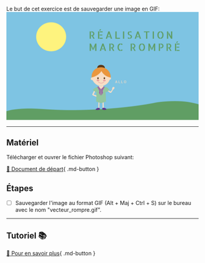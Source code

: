 <style>.md-footer{display:none;}</style>
Le but de cet exercice est de sauvegarder une image en GIF:
![](../assets/image/vecteur_rompre.png)
<style>.md-footer{display:none;}</style>
***

## Matériel

Télécharger et ouvrer le fichier Photoshop suivant:

[📁 Document de départ](../assets/image/vecteur_rompre.psd){ .md-button }   <br>

## Étapes

- [ ] Sauvegarder l'image au format GIF (Alt + Maj + Ctrl + S) sur le bureau avec le nom "vecteur_rompre.gif".

***

## Tutoriel 📚

[📖 Pour en savoir plus](https://uqam-my.sharepoint.com/:v:/g/personal/lavoie-pilote_francoise_uqam_ca/EcavsLtE0Y5Pk3GMxsWD-ssBC9P1z57Dx9FekQbGze7_8g?nav=eyJyZWZlcnJhbEluZm8iOnsicmVmZXJyYWxBcHAiOiJPbmVEcml2ZUZvckJ1c2luZXNzIiwicmVmZXJyYWxBcHBQbGF0Zm9ybSI6IldlYiIsInJlZmVycmFsTW9kZSI6InZpZXciLCJyZWZlcnJhbFZpZXciOiJNeUZpbGVzTGlua0NvcHkifX0&e=GQke8a){ .md-button }   <br>
